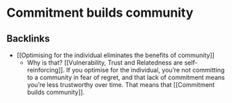 # Commitment builds community
## Backlinks
* [[Optimising for the individual eliminates the benefits of community]]
	* Why is that? [[Vulnerability, Trust and Relatedness are self-reinforcing]]. If you optimise for the individual, you’re not committing to a community in fear of regret, and that lack of commitment means you’re less trustworthy over time. That means that [[Commitment builds community]].

<!-- #p1 -->

<!-- {BearID:B301008A-B98A-41E7-88A5-9127FB9F0400-1345-0000040C88F64B34} -->
